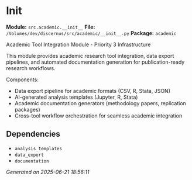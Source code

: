 #   Init  

**Module:** `src.academic.__init__`
**File:** `/Volumes/dev/discernus/src/academic/__init__.py`
**Package:** `academic`

Academic Tool Integration Module - Priority 3 Infrastructure

This module provides academic research tool integration, data export pipelines,
and automated documentation generation for publication-ready research workflows.

Components:
- Data export pipeline for academic formats (CSV, R, Stata, JSON)
- AI-generated analysis templates (Jupyter, R, Stata)
- Academic documentation generators (methodology papers, replication packages)
- Cross-tool workflow orchestration for seamless academic integration

## Dependencies

- `analysis_templates`
- `data_export`
- `documentation`

*Generated on 2025-06-21 18:56:11*